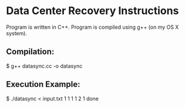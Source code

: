 # Data Center Recovery Instructions

Program is written in C++. Program is compiled using g++ (on my OS X system).


Compilation:
------------

$ g++ datasync.cc -o datasync


Execution Example:
------------------

$ ./datasync < input.txt
1 1 1
1 2 1
done